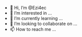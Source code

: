 - 👋 Hi, I’m @Ezi4ec
- 👀 I’m interested in ...
- 🌱 I’m currently learning ...
- 💞️ I’m looking to collaborate on ...
- 📫 How to reach me ...

<!---
Ezi4ec/Ezi4ec is a ✨ special ✨ repository because its `README.md` (this file) appears on your GitHub profile.
You can click the Preview link to take a look at your changes.
--->

